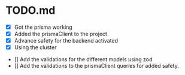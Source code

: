 # TODO.md

- [X] Got the prisma working
- [X] Added the prismaClient to the project
- [X] Advance safety for the backend activated
- [X] Using the cluster
- [] Add the validations for the different models using zod
- [] Add the validations to the prismaClient queries for added safety.